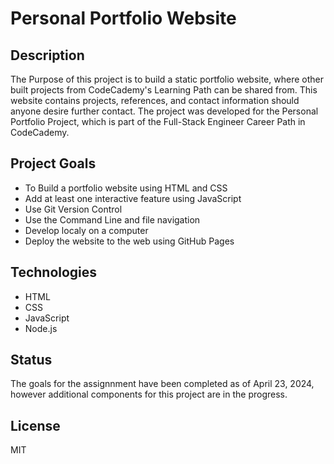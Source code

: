 # Personal Portfolio Website

## Description
The Purpose of this project is to build a static portfolio website, where other built projects from CodeCademy's Learning Path can be shared from. This website contains projects, references, and contact information should anyone desire further contact. The project was developed for the Personal Portfolio Project, which is part of the Full-Stack Engineer Career Path in CodeCademy.

## Project Goals
+ To Build a portfolio website using HTML and CSS
+ Add at least one interactive feature using JavaScript
+ Use Git Version Control
+ Use the Command Line and file navigation
+ Develop localy on a computer
+ Deploy the website to the web using GitHub Pages

## Technologies
+ HTML
+ CSS
+ JavaScript
+ Node.js


## Status
The goals for the assignnment have been completed as of April 23, 2024, however additional components for this project are in the progress.

## License
MIT
